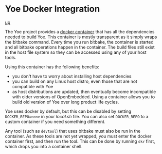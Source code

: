# Yoe Docker Integration

[up](README.md)

The Yoe project provides a
[docker container](https://hub.docker.com/r/yoedistro/yoe-build/) that has all
the dependencies needed to build Yoe. This container is mostly transparent as it
simply wraps the bitbake command. Every time you run bitbake, the container is
started and all bitbake operations happen in the container. The build files
still exist in the host file system so they can be accessed using any of your
host tools.

Using this container has the following benefits:

- you don't have to worry about installing host dependencies
- you can build on any Linux host distro, even those that are not compatible
  with Yoe
- as host distributions are updated, then eventually become incompatible with
  older versions of OpenEmbedded. Using a container allows you to build old
  version of Yoe over long product life cycles.

Yoe uses docker by default, but this can be disabled by setting
`DOCKER_REPO=none` in your _local.sh_ file. You can also set
`DOCKER_REPO` to a custom container if you need something different.

Any tool (such as `devtool`) that uses bitbake must also be run in the
container. As these tools are not yet wrapped, you must enter the docker
container first, and then run the tool. This can be done by running `dkr` first,
which drops you into a container shell.
